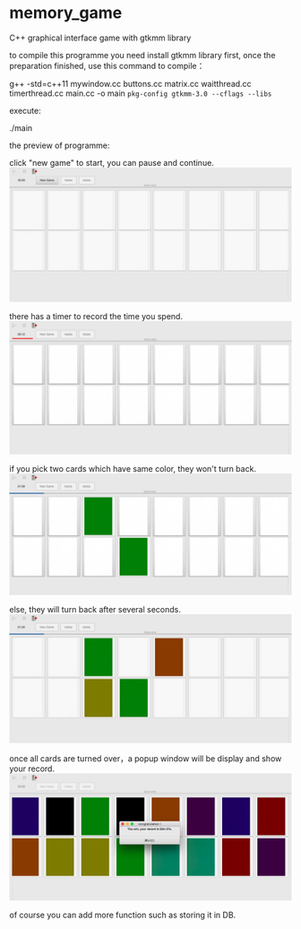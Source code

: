 # memory_game
C++ graphical interface game with gtkmm library

to compile this programme you need install gtkmm library first, once the preparation finished, use this command to compile：

g++ -std=c++11 mywindow.cc buttons.cc matrix.cc waitthread.cc timerthread.cc main.cc -o main `pkg-config gtkmm-3.0 --cflags --libs`

execute:

./main

the preview of programme:

click "new game" to start, you can pause and continue.
![image](https://github.com/ziqidong/memory_game/blob/master/images/1.jpg)

there has a timer to record the time you spend.
![image](./images/2.jpg)

if you pick two cards which have same color, they won't turn back.
![image](https://github.com/ziqidong/memory_game/raw/master/images/3.jpg)

else, they will turn back after several seconds.
![image](https://github.com/ziqidong/memory_game/raw/master/images/4.jpg)

once all cards are turned over，a popup window will be display and show your record.
![image](https://github.com/ziqidong/memory_game/raw/master/images/5.jpg)

of course you can add more function such as storing it in DB.
